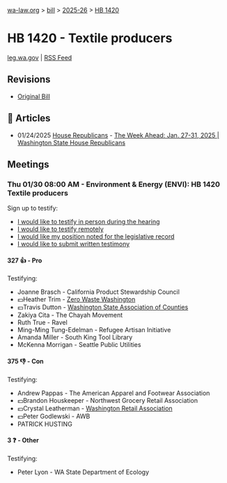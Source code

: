 [wa-law.org](/) > [bill](/bill/) > [2025-26](/bill/2025-26/) > [HB 1420](/bill/2025-26/hb/1420/)

# HB 1420 - Textile producers
[leg.wa.gov](https://app.leg.wa.gov/billsummary?BillNumber=1420&Year=2025&Initiative=false) | [RSS Feed](./rss.xml)

## Revisions
* [Original Bill](1/)

## 📰 Articles
* 01/24/2025 [House Republicans](/org/house_republicans/) - [The Week Ahead: Jan. 27-31, 2025 | Washington State House Republicans](https://houserepublicans.wa.gov/week/the-week-ahead-jan-27-31-2025/#:~:text=HB%201420)

## Meetings
### Thu 01/30 08:00 AM - Environment & Energy (ENVI): HB 1420 Textile producers
Sign up to testify:
* [I would like to testify in person during the hearing](https://app.leg.wa.gov/csi/Testifier/Add?chamber=House&mId=32560&aId=162227&caId=25145&tId=1)
* [I would like to testify remotely](https://app.leg.wa.gov/csi/Testifier/Add?chamber=House&mId=32560&aId=162227&caId=25145&tId=2)
* [I would like my position noted for the legislative record](https://app.leg.wa.gov/csi/Testifier/Add?chamber=House&mId=32560&aId=162227&caId=25145&tId=3)
* [I would like to submit written testimony](https://app.leg.wa.gov/csi/Testifier/Add?chamber=House&mId=32560&aId=162227&caId=25145&tId=4)

#### 327 👍 - Pro
Testifying:
* Joanne Brasch - California Product Stewardship Council
* 💵Heather Trim - [Zero Waste Washington](/org/zero_waste_washington/)
* 💵Travis Dutton - [Washington State Association of Counties](/org/washington_state_association_of_counties/)
* Zakiya Cita - The Chayah Movement
* Ruth True - Ravel
* Ming-Ming Tung-Edelman - Refugee Artisan Initiative
* Amanda Miller - South King Tool Library
* McKenna Morrigan - Seattle Public Utilities

#### 375 👎 - Con
Testifying:
* Andrew Pappas - The American Apparel and Footwear Association
* 💵Brandon Houskeeper - Northwest Grocery Retail Association
* 💵Crystal Leatherman - [Washington Retail Association](/org/washington_retail_association/)
* 💵Peter Godlewski - AWB
* PATRICK HUSTING

#### 3 ❓ - Other
Testifying:
* Peter Lyon - WA State Department of Ecology
